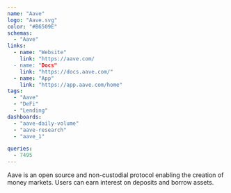 ```yaml
---
name: "Aave"
logo: "Aave.svg"
color: "#B6509E"
schemas:
  - "Aave"
links:
  - name: "Website"
    link: "https://aave.com/
  - name: "Docs"
    link: "https://docs.aave.com/"
  - name: "App"
    link: "https://app.aave.com/home"
tags:
  - "Aave"
  - "DeFi"
  - "Lending"
dashboards:
  - "aave-daily-volume"
  - "aave-research"
  - "aave_1"

queries:
  - 7495
---
```


Aave is an open source and non-custodial protocol enabling the creation of money markets. Users can earn interest on deposits and borrow assets.
